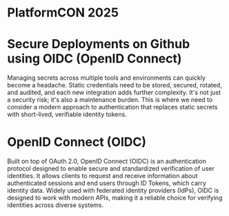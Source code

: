 # PlatformCON 2025

# Secure Deployments on Github using OIDC (OpenID Connect)

Managing secrets across multiple tools and environments can quickly become a headache. Static credentials need to be stored, secured, rotated, and audited, and each new integration adds further complexity. It's not just a security risk; it's also a maintenance burden. This is where we need to consider a modern approach to authentication that replaces static secrets with short-lived, verifiable identity tokens. 

# OpenID Connect (OIDC)

Built on top of OAuth 2.0, OpenID Connect (OIDC) is an authentication protocol designed to enable secure and standardized verification of user identities. It allows clients to request and receive information about authenticated sessions and end users through ID Tokens, which carry identity data. Widely used with federated identity providers (IdPs), OIDC is designed to work with modern APIs, making it a reliable choice for verifying identities across diverse systems.

